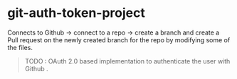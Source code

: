 # git-auth-token-project

Connects to Github -> connect to a repo -> create a branch and create a Pull request on the newly created branch for the repo by modifying some of the files.
> TODO :  OAuth 2.0 based implementation to authenticate the user with Github .
